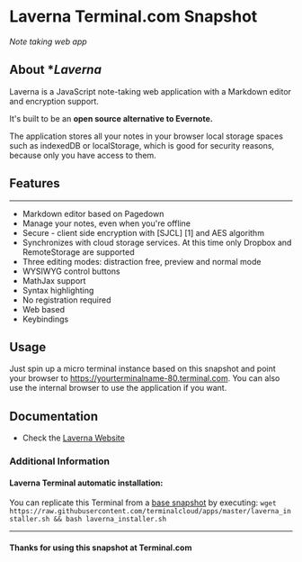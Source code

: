 # **Laverna** Terminal.com Snapshot
*Note taking web app*

## About **Laverna*
Laverna is a JavaScript note-taking web application with a Markdown editor and encryption support.

It's built to be an **open source alternative to Evernote.**

The application stores all your notes in your browser local storage spaces such as indexedDB or localStorage, which is good for security reasons, because only you have access to them.

## Features
-----------

* Markdown editor based on Pagedown
* Manage your notes, even when you're offline
* Secure - client side encryption with [SJCL] [1] and AES algorithm
* Synchronizes with cloud storage services. At this time only Dropbox and RemoteStorage are supported
* Three editing modes: distraction free, preview and normal mode
* WYSIWYG control buttons
* MathJax support
* Syntax highlighting
* No registration required
* Web based
* Keybindings

## Usage
Just spin up a micro terminal instance based on this snapshot and point your browser to https://yourterminalname-80.terminal.com.
You can also use the internal browser to use the application if you want.

## Documentation
- Check the [Laverna Website](https://laverna.cc/)

### Additional Information
#### Laverna Terminal automatic installation:
You can replicate this Terminal from a [base snapshot](https://www.terminal.com/tiny/FzpHiTXG1K) by executing: `wget https://raw.githubusercontent.com/terminalcloud/apps/master/laverna_installer.sh && bash laverna_installer.sh`

---
#### Thanks for using this snapshot at Terminal.com
